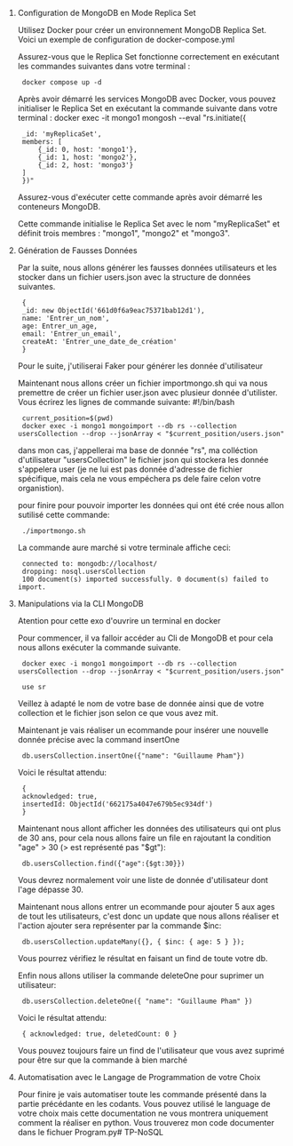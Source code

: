 1. Configuration de MongoDB en Mode Replica Set

    Utilisez Docker pour créer un environnement MongoDB Replica Set. Voici un exemple de configuration de docker-compose.yml 

    Assurez-vous que le Replica Set fonctionne correctement en exécutant les commandes suivantes dans votre terminal :

        docker compose up -d
    
    Après avoir démarré les services MongoDB avec Docker, vous pouvez initialiser le Replica Set en exécutant la commande suivante dans votre terminal :
    docker exec -it mongo1 mongosh --eval "rs.initiate({

        _id: 'myReplicaSet',
        members: [
            {_id: 0, host: 'mongo1'},
            {_id: 1, host: 'mongo2'},
            {_id: 2, host: 'mongo3'}
        ]
        })"
    Assurez-vous d'exécuter cette commande après avoir démarré les conteneurs MongoDB.

    Cette commande initialise le Replica Set avec le nom "myReplicaSet" et définit trois membres : "mongo1", "mongo2" et "mongo3".



2. Génération de Fausses Données

    Par la suite, nous allons générer les fausses données utilisateurs et les stocker dans un fichier users.json avec la structure de données suivantes.

        {
        _id: new ObjectId('661d0f6a9eac75371bab12d1'),
        name: 'Entrer_un_nom',
        age: Entrer_un_age,
        email: 'Entrer_un_email',
        createAt: 'Entrer_une_date_de_création'
        }
    
    Pour le suite, j'utiliserai Faker pour générer les donnée d'utilisateur

    Maintenant nous allons créer un fichier importmongo.sh qui va nous premettre de créer un fichier user.json avec plusieur donnée d'utilister.
    Vous écrirez les lignes de commande suivante:
        #!/bin/bash

        current_position=$(pwd)
        docker exec -i mongo1 mongoimport --db rs --collection usersCollection --drop --jsonArray < "$current_position/users.json" 
    
    dans mon cas, j'appellerai ma base de donnée "rs", ma colléction d'utilisateur "usersCollection" le fichier json qui stockera les donnée s'appelera user (je ne lui est pas donnée d'adresse de fichier spécifique, mais cela ne vous empéchera ps dele faire celon votre organistion).

    pour finire pour pouvoir importer les données qui ont été crée nous allon sutilisé cette commande:
        
        ./importmongo.sh
    
    La commande aure marché si votre terminale affiche ceci:

        connected to: mongodb://localhost/
        dropping: nosql.usersCollection
        100 document(s) imported successfully. 0 document(s) failed to import.

3. Manipulations via la CLI MongoDB

    Atention pour cette exo d'ouvrire un terminal en docker

    Pour commencer, il va falloir accéder au Cli de MongoDB et pour cela nous allons exécuter la commande suivante.

        docker exec -i mongo1 mongoimport --db rs --collection usersCollection --drop --jsonArray < "$current_position/users.json"

        use sr
    Veillez à adapté le nom de votre base de donnée ainsi que de votre collection et le fichier json selon ce que vous avez mit.

    Maintenant je vais réaliser un ecommande pour insérer une nouvelle donnée précise avec la command insertOne 

        db.usersCollection.insertOne({"name": "Guillaume Pham"})
    
    Voici le résultat attendu:

        {
        acknowledged: true,
        insertedId: ObjectId('662175a4047e679b5ec934df')
        }

    Maintenant nous allont afficher les données des utilisateurs qui ont plus de 30 ans, pour cela nous allons faire un file en rajoutant la condition "age" > 30 (> est représenté pas "$gt"):

        db.usersCollection.find({"age":{$gt:30}})

    Vous devrez normalement voir une liste de donnée d'utilisateur dont l'age dépasse 30.

    Maintenant nous allons entrer un ecommande pour ajouter 5 aux ages de tout les utilisateurs, c'est donc un update que nous allons réaliser et l'action ajouter sera représenter par la commande $inc:

        db.usersCollection.updateMany({}, { $inc: { age: 5 } });
    
    Vous pourrez vérifiez le résultat en faisant un find de toute votre db.

    Enfin nous allons utiliser la commande deleteOne pour suprimer un utilisateur:

        db.usersCollection.deleteOne({ "name": "Guillaume Pham" })
    
    Voici le résultat attendu:

        { acknowledged: true, deletedCount: 0 }
    
    Vous pouvez toujours faire un find de l'utilisateur que vous avez suprimé pour être sur que la commande à bien marché

4. Automatisation avec le Langage de Programmation de votre Choix

    Pour finire je vais automatiser toute les commande présenté dans la partie précédante en les codants.
    Vous pouvez utilisé le language de votre choix mais cette documentation ne vous montrera uniquement comment la réaliser en python.
    Vous trouverez mon code documenter dans le fichuer Program.py#   T P - N o S Q L  
 